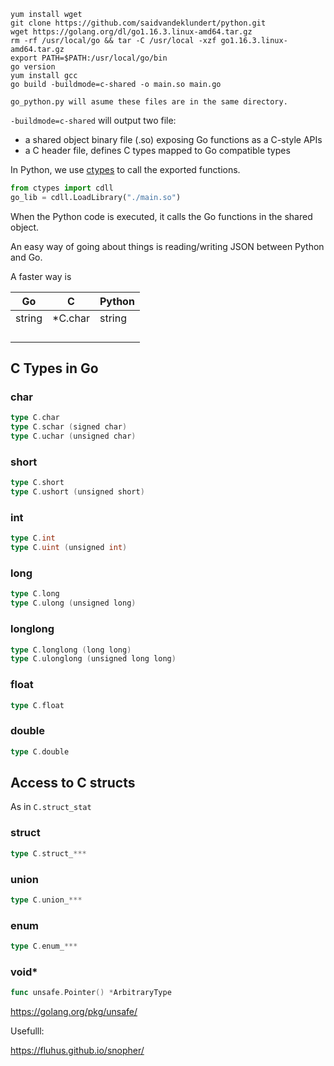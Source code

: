 ```
yum install wget
git clone https://github.com/saidvandeklundert/python.git
wget https://golang.org/dl/go1.16.3.linux-amd64.tar.gz
rm -rf /usr/local/go && tar -C /usr/local -xzf go1.16.3.linux-amd64.tar.gz
export PATH=$PATH:/usr/local/go/bin
go version
yum install gcc
go build -buildmode=c-shared -o main.so main.go

go_python.py will asume these files are in the same directory.
```    

`-buildmode=c-shared` will output two file:
- a shared object binary file (.so) exposing Go functions as a C-style APIs
- a C header file, defines C types mapped to Go compatible types


In Python, we use [ctypes](https://docs.python.org/3/library/ctypes.html) to call the exported functions.

```python
from ctypes import cdll
go_lib = cdll.LoadLibrary("./main.so")
```

When the Python code is executed, it calls the Go functions in the shared object.

An easy way of going about things is reading/writing JSON between Python and Go.

A faster way is 

| Go      |  C       | Python  |
|---------|----------|---------|
| string  | *C.char  | string  |
|         |          |         |
|         |          |         |
|         |          |         |
|         |          |         |



## C Types in Go


### char

```go
type C.char
type C.schar (signed char)
type C.uchar (unsigned char)
```

### short

```go
type C.short
type C.ushort (unsigned short)
```

### int

```go
type C.int
type C.uint (unsigned int)
```

### long

```go
type C.long
type C.ulong (unsigned long)
```

### longlong

```go
type C.longlong (long long)
type C.ulonglong (unsigned long long)
```

### float

```go
type C.float  
```

### double

```go
type C.double
```

## Access to C structs


As in `C.struct_stat`

### struct

```go
type C.struct_***
```
### union

```go
type C.union_***
```

### enum

```go
type C.enum_***
```

### void*

```go
func unsafe.Pointer() *ArbitraryType
```
https://golang.org/pkg/unsafe/



Usefulll:

https://fluhus.github.io/snopher/